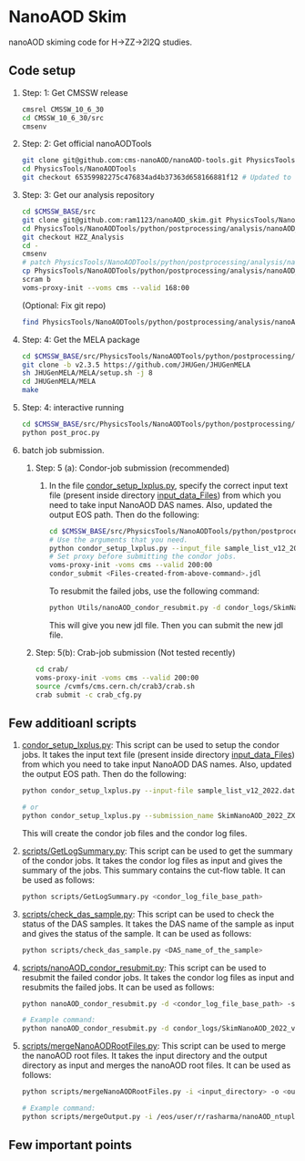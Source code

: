 # NanoAOD Skim
nanoAOD skiming code for H->ZZ->2l2Q studies.

## Code setup

1. Step: 1: Get CMSSW release

   ```bash
   cmsrel CMSSW_10_6_30
   cd CMSSW_10_6_30/src
   cmsenv
   ```

2. Step: 2: Get  official nanoAODTools

   ```bash
   git clone git@github.com:cms-nanoAOD/nanoAOD-tools.git PhysicsTools/NanoAODTools
   cd PhysicsTools/NanoAODTools
   git checkout 65359982275c476834ad4b37363d658166881f12 # Updated to commit on 16 June 2023 in official nanoAOD-tools
   ```

3. Step: 3: Get our analysis repository

   ```bash
   cd $CMSSW_BASE/src
   git clone git@github.com:ram1123/nanoAOD_skim.git PhysicsTools/NanoAODTools/python/postprocessing/analysis/nanoAOD_skim
   cd PhysicsTools/NanoAODTools/python/postprocessing/analysis/nanoAOD_skim
   git checkout HZZ_Analysis
   cd -
   cmsenv
   # patch PhysicsTools/NanoAODTools/python/postprocessing/analysis/nanoAOD_skim/nanoAOD_tools.patch
   cp PhysicsTools/NanoAODTools/python/postprocessing/analysis/nanoAOD_skim/data/btag/*.csv PhysicsTools/NanoAODTools/data/btagSF/.
   scram b
   voms-proxy-init --voms cms --valid 168:00
   ```

   (Optional: Fix git repo)

   ```bash
   find PhysicsTools/NanoAODTools/python/postprocessing/analysis/nanoAOD_skim/.git/ -name "*.py*" -delete
   ```

4. Step: 4: Get the MELA package

   ```bash
   cd $CMSSW_BASE/src/PhysicsTools/NanoAODTools/python/postprocessing/analysis/nanoAOD_skim
   git clone -b v2.3.5 https://github.com/JHUGen/JHUGenMELA
   sh JHUGenMELA/MELA/setup.sh -j 8
   cd JHUGenMELA/MELA
   make
   ```

4. Step: 4: interactive running

   ```bash
   cd $CMSSW_BASE/src/PhysicsTools/NanoAODTools/python/postprocessing/analysis/nanoAOD_skim
   python post_proc.py
   ```

5. batch job submission.
   1. Step: 5 (a): Condor-job submission (recommended)
      1. In the file [condor_setup_lxplus.py](condor_setup_lxplus.py), specify the correct input text file (present inside directory [input_data_Files](input_data_Files)) from which you need to take input NanoAOD DAS names. Also, updated the output EOS path. Then do the following:

         ```bash
         cd $CMSSW_BASE/src/PhysicsTools/NanoAODTools/python/postprocessing/analysis/nanoAOD_skim
         # Use the arguments that you need.
         python condor_setup_lxplus.py --input_file sample_list_v12_2022.dat
         # Set proxy before submitting the condor jobs.
         voms-proxy-init -voms cms --valid 200:00
         condor_submit <Files-created-from-above-command>.jdl
         ```

         To resubmit the failed jobs, use the following command:

         ```bash
         python Utils/nanoAOD_condor_resubmit.py -d condor_logs/SkimNanoAOD_2022_ZXCR/240312_135155/ -s /eos/user/r/rasharma/nanoAOD_ntuples/SkimNanoAOD_2022_ZXCR/ -i submit_condor_jobs_lnujj_SkimNanoAOD_2022_ZXCR.jdl -n 1
         ```

         This will give you new jdl file. Then you can submit the new jdl file.

   1. Step: 5(b): Crab-job submission (Not tested recently)
      ```bash
      cd crab/
      voms-proxy-init -voms cms --valid 200:00
      source /cvmfs/cms.cern.ch/crab3/crab.sh
      crab submit -c crab_cfg.py
      ```

## Few additioanl scripts

1. [condor_setup_lxplus.py](condor_setup_lxplus.py): This script can be used to setup the condor jobs. It takes the input text file (present inside directory [input_data_Files](input_data_Files)) from which you need to take input NanoAOD DAS names. Also, updated the output EOS path. Then do the following:

   ```bash
   python condor_setup_lxplus.py --input-file sample_list_v12_2022.dat

   # or
   python condor_setup_lxplus.py --submission_name SkimNanoAOD_2022_ZXCR --input_file sample_list_v12_2022.dat --condor_queue tomorrow
   ```

   This will create the condor job files and the condor log files.

1. [scripts/GetLogSummary.py](scripts/GetLogSummary.py): This script can be used to get the summary of the condor jobs. It takes the condor log files as input and gives the summary of the jobs. This summary contains the cut-flow table. It can be used as follows:

   ```bash
   python scripts/GetLogSummary.py <condor_log_file_base_path>
   ```

2. [scripts/check_das_sample.py](scripts/check_das_sample.py): This script can be used to check the status of the DAS samples. It takes the DAS name of the sample as input and gives the status of the sample. It can be used as follows:

   ```bash
   python scripts/check_das_sample.py <DAS_name_of_the_sample>
   ```

3. [scripts/nanoAOD_condor_resubmit.py](scripts/nanoAOD_condor_resubmit.py): This script can be used to resubmit the failed condor jobs. It takes the condor log files as input and resubmits the failed jobs. It can be used as follows:

   ```bash
   python nanoAOD_condor_resubmit.py -d <condor_log_file_base_path> -s <output_eos_path> -i <submit_jdl_file> -n <number_of_jobs_to_submit>

   # Example command:
   python nanoAOD_condor_resubmit.py -d condor_logs/SkimNanoAOD_2022_v12/240229_091018 -s /eos/user/r/rasharma/nanoAOD_ntuples/SkimNanoAOD_2022_v12/ -i submit_condor_jobs_lnujj_SkimNanoAOD_2022_v12.jdl -n 1
   ```

4. [scripts/mergeNanoAODRootFiles.py](scripts/mergeNanoAODRootFiles.py): This script can be used to merge the nanoAOD root files. It takes the input directory and the output directory as input and merges the nanoAOD root files. It can be used as follows:

   ```bash
   python scripts/mergeNanoAODRootFiles.py -i <input_directory> -o <output_directory> -f <output_file_name>

   # Example command:
   python scripts/mergeOutput.py -i /eos/user/r/rasharma/nanoAOD_ntuples/SkimNanoAOD_2022_ZXCR/EGamma/Run2022G/240312_135155/ -o /eos/user/r/rasharma/nanoAOD_ntuples/SkimNanoAOD_2022_ZXCR/EGamma -f Run2022G.root
   ```


## Few important points
